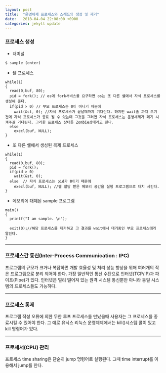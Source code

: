 ```yaml
---
layout: post
title:  "운영체제 프로세스와 스레드의 생성 및 제거"
date:   2018-04-04 22:08:00 +0900
categories: jekyll update
---
```

### 프로세스 생성

- 터미널
```
$ sample (enter)
```
- 쉘 프로세스
```
while(1)
{
  read(0,buf, 80);
  pid = fork(); // os에 fork서비스를 요구하면 os는 또 다른 쉘에서 자식 프로세스를 생성해 준다.
  if(pid > 0) // 부모 프로세스는 0이 아니기 때문에
    wait(&st, 0); //자식 프로세스가 끝날때까지 기다린다. 하지만 wait줄 까지 오기 전에 자식 프로세스가 종료 될 수 있는데 그것을 그러면 자식 프로세스는 운영체제가 폐기 시켜주길 기다린다. 그러한 프로세스 상태를 Zombie상태라고 한다.
  else
    execl(buf, NULL);
}
```

- 또 다른 쉘에서 생성된 복제 프로세스
```
while(1)
{
  read(0,buf, 80);
  pid = fork();
  if(pid > 0)
    wait(&st, 0);
  else  // 자식 프로세스는 pid가 0이기 때문에
    execl(buf, NULL); //쉘 할당 받은 메모리 공간을 실행 프로그램으로 대치 시킨다.
}
```
- 메모리에 대체된 sample 프로그램
```
main()
{
  printf("I am sample. \n");

  exit(0);//해당 프로세스를 제거하고 그 결과를 wait에서 대기중인 부모 프로세스에게 알린다.
}
```

---
### 프로세스간 통신(Inter-Process Communication : IPC)

프로그램의 규모가 크거나 복잡하면 개발 효율성 및 처리 성능 향상을 위해 여러개의 작은 프로그램으로 분리 되어야 한다. 가장 일반적인 통신 수단으로 인터넷(TCP/IP)과 파이프(Pipe)가 있다. 인터넷은 멀리 떨어져 있는 원격 시스템 통신뿐만 아니라 동일 시스템의 프로세스들도 가능하다.

---

### 프로세스 통제

프로그램 작성 오류에 의한 무한 루프 프로세스를 만났을때 사용자는 그 프로세스를 종료시킬 수 있어야 한다. 그 예로 유닉스 리눅스 운영체제에서는 kill()시스템 콜이 있고 kill 명령어가 있다.

---
### 프로세서(CPU) 관리

프로세스 time sharing은 단순히 jump 명령어로 실행된다. 그때 time interrupt를 이용해서 jump를 한다.
